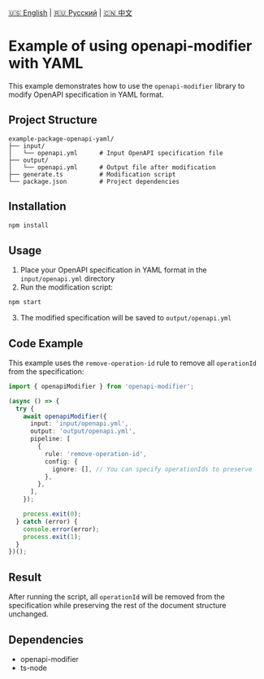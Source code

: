 [🇺🇸 English](./README.md) | [🇷🇺 Русский](./README-ru.md)  | [🇨🇳 中文](./README-zh.md)

# Example of using openapi-modifier with YAML

This example demonstrates how to use the `openapi-modifier` library to modify OpenAPI specification in YAML format.

## Project Structure

```
example-package-openapi-yaml/
├── input/
│   └── openapi.yml      # Input OpenAPI specification file
├── output/
│   └── openapi.yml      # Output file after modification
├── generate.ts          # Modification script
└── package.json         # Project dependencies
```

## Installation

```bash
npm install
```

## Usage

1. Place your OpenAPI specification in YAML format in the `input/openapi.yml` directory
2. Run the modification script:

```bash
npm start
```

3. The modified specification will be saved to `output/openapi.yml`

## Code Example

This example uses the `remove-operation-id` rule to remove all `operationId` from the specification:

```typescript
import { openapiModifier } from 'openapi-modifier';

(async () => {
  try {
    await openapiModifier({
      input: 'input/openapi.yml',
      output: 'output/openapi.yml',
      pipeline: [
        {
          rule: 'remove-operation-id',
          config: {
            ignore: [], // You can specify operationIds to preserve
          },
        },
      ],
    });

    process.exit(0);
  } catch (error) {
    console.error(error);
    process.exit(1);
  }
})();
```

## Result

After running the script, all `operationId` will be removed from the specification while preserving the rest of the document structure unchanged.

## Dependencies

- openapi-modifier
- ts-node
